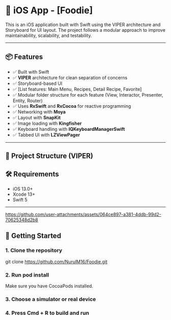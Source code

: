 # 📱 iOS App - [Foodie]

This is an iOS application built with Swift using the VIPER architecture and Storyboard for UI layout. The project follows a modular approach to improve maintainability, scalability, and testability.

---

## 📦 Features

- ✅ Built with Swift
- ✅ **VIPER** architecture for clean separation of concerns
- ✅ Storyboard-based UI
- ✅ [List features: Main Menu, Recipes, Detail Recipe, Favorite]
- ✅ Modular folder structure for each feature (View, Interactor, Presenter, Entity, Router)
- ✅ Uses **RxSwift** and **RxCocoa** for reactive programming
- ✅ Networking with **Moya**
- ✅ Layout with **SnapKit**
- ✅ Image loading with **Kingfisher**
- ✅ Keyboard handling with **IQKeyboardManagerSwift**
- ✅ Tabbed UI with **LZViewPager**

---

## 📂 Project Structure (VIPER)

## 🛠 Requirements

- iOS 13.0+
- Xcode 13+
- Swift 5

---

https://github.com/user-attachments/assets/064ce897-a381-4ddb-99d2-70625348d2b8

## 🚀 Getting Started

### 1. Clone the repository

git clone https://github.com/NurulM16/Foodie.git

### 2. Run pod install
Make sure you have CocoaPods installed.
### 3. Choose a simulator or real device
### 4. Press Cmd + R to build and run









